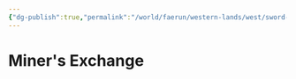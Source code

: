 ```yaml
---
{"dg-publish":true,"permalink":"/world/faerun/western-lands/west/sword-coast/phandalin/miner-s-exchange/"}
---
```



# Miner's Exchange
